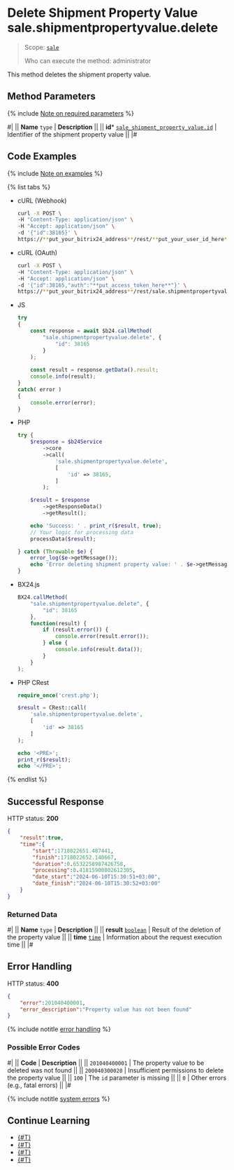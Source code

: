 # Delete Shipment Property Value sale.shipmentpropertyvalue.delete

> Scope: [`sale`](../../scopes/permissions.md)
>
> Who can execute the method: administrator

This method deletes the shipment property value.

## Method Parameters

{% include [Note on required parameters](../../../_includes/required.md) %}

#|
|| **Name**
`type` | **Description** ||
|| **id***
[`sale_shipment_property_value.id`](../data-types.md#sale_shipment_property_value) | Identifier of the shipment property value ||
|#

## Code Examples

{% include [Note on examples](../../../_includes/examples.md) %}

{% list tabs %}

- cURL (Webhook)

    ```bash
    curl -X POST \
    -H "Content-Type: application/json" \
    -H "Accept: application/json" \
    -d '{"id":38165}' \
    https://**put_your_bitrix24_address**/rest/**put_your_user_id_here**/**put_your_webhook_here**/sale.shipmentpropertyvalue.delete
    ```

- cURL (OAuth)

    ```bash
    curl -X POST \
    -H "Content-Type: application/json" \
    -H "Accept: application/json" \
    -d '{"id":38165,"auth":"**put_access_token_here**"}' \
    https://**put_your_bitrix24_address**/rest/sale.shipmentpropertyvalue.delete
    ```

- JS

    ```js
    try
    {
    	const response = await $b24.callMethod(
    		"sale.shipmentpropertyvalue.delete", {
    			"id": 38165
    		}
    	);
    	
    	const result = response.getData().result;
    	console.info(result);
    }
    catch( error )
    {
    	console.error(error);
    }
    ```

- PHP

    ```php
    try {
        $response = $b24Service
            ->core
            ->call(
                'sale.shipmentpropertyvalue.delete',
                [
                    'id' => 38165,
                ]
            );
    
        $result = $response
            ->getResponseData()
            ->getResult();
    
        echo 'Success: ' . print_r($result, true);
        // Your logic for processing data
        processData($result);
    
    } catch (Throwable $e) {
        error_log($e->getMessage());
        echo 'Error deleting shipment property value: ' . $e->getMessage();
    }
    ```

- BX24.js

    ```js
    BX24.callMethod(
        "sale.shipmentpropertyvalue.delete", {
            "id": 38165
        },
        function(result) {
            if (result.error()) {
                console.error(result.error());
            } else {
                console.info(result.data());
            }
        }
    );
    ```

- PHP CRest

    ```php
    require_once('crest.php');

    $result = CRest::call(
        'sale.shipmentpropertyvalue.delete',
        [
            'id' => 38165
        ]
    );

    echo '<PRE>';
    print_r($result);
    echo '</PRE>';
    ```

{% endlist %}

## Successful Response

HTTP status: **200**

```json
{
    "result":true,
    "time":{
        "start":1718022651.487441,
        "finish":1718022652.140667,
        "duration":0.6532258987426758,
        "processing":0.41815900802612305,
        "date_start":"2024-06-10T15:30:51+03:00",
        "date_finish":"2024-06-10T15:30:52+03:00"
    }
}
```

### Returned Data

#|
|| **Name**
`type` | **Description** ||
|| **result**
[`boolean`](../../data-types.md) | Result of the deletion of the property value ||
|| **time**
[`time`](../../data-types.md) | Information about the request execution time ||
|#

## Error Handling

HTTP status: **400**

```json
{
    "error":201040400001,
    "error_description":"Property value has not been found"
}
```

{% include notitle [error handling](../../../_includes/error-info.md) %}

### Possible Error Codes

#|
|| **Code** | **Description** ||
|| `201040400001` | The property value to be deleted was not found ||
|| `200040300020` | Insufficient permissions to delete the property value ||
|| `100` | The `id` parameter is missing ||
|| `0` | Other errors (e.g., fatal errors) ||
|#

{% include notitle [system errors](../../../_includes/system-errors.md) %}

## Continue Learning

- [{#T}](./sale-shipment-property-value-modify.md)
- [{#T}](./sale-shipment-property-value-get.md)
- [{#T}](./sale-shipment-property-value-list.md)
- [{#T}](./sale-shipment-property-value-get-fields.md)